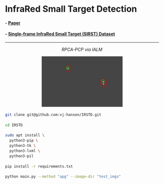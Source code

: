 # InfraRed Small Target Detection

#### - [Paper](https://openarchive.usn.no/usn-xmlui/handle/11250/3022515)
#### - [Single-frame InfraRed Small Target (SIRST) Dataset](https://github.com/YimianDai/sirst)

---


<p align="center">
  <em>RPCA-PCP via IALM</em>
</p>
<p align="center">
  <img width="265" height="165" src="FN__ialm_0.01_1000_150_Misc_320_target.jpg">
</p>


```sh
git clone git@github.com:vj-hansen/IRSTD.git

cd IRSTD

sudo apt install \
  python3-pip \
  python3-tk \
  python3-lxml \
  python3-pil

pip install -r requirements.txt

python main.py --method "apg" --image-dir "test_imgs"
```
